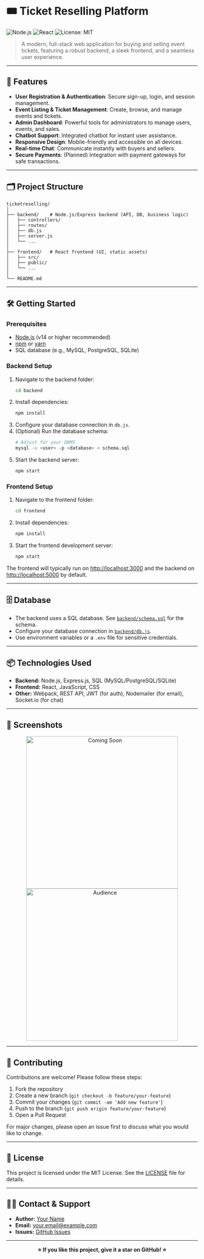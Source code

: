 
# 🎟️ Ticket Reselling Platform

![Node.js](https://img.shields.io/badge/Node.js-14%2B-brightgreen?logo=node.js)
![React](https://img.shields.io/badge/React-18%2B-blue?logo=react)
![License: MIT](https://img.shields.io/badge/License-MIT-yellow.svg)

> A modern, full-stack web application for buying and selling event tickets, featuring a robust backend, a sleek frontend, and a seamless user experience.

---

## 🚀 Features

- **User Registration & Authentication**: Secure sign-up, login, and session management.
- **Event Listing & Ticket Management**: Create, browse, and manage events and tickets.
- **Admin Dashboard**: Powerful tools for administrators to manage users, events, and sales.
- **Chatbot Support**: Integrated chatbot for instant user assistance.
- **Responsive Design**: Mobile-friendly and accessible on all devices.
- **Real-time Chat**: Communicate instantly with buyers and sellers.
- **Secure Payments**: (Planned) Integration with payment gateways for safe transactions.

---

## 🗂️ Project Structure

```
ticketreselling/
│
├── backend/    # Node.js/Express backend (API, DB, business logic)
│   ├── controllers/
│   ├── routes/
│   ├── db.js
│   ├── server.js
│   └── ...
│
├── frontend/   # React frontend (UI, static assets)
│   ├── src/
│   ├── public/
│   └── ...
│
└── README.md
```

---

## 🛠️ Getting Started

### Prerequisites

- [Node.js](https://nodejs.org/) (v14 or higher recommended)
- [npm](https://www.npmjs.com/) or [yarn](https://yarnpkg.com/)
- SQL database (e.g., MySQL, PostgreSQL, SQLite)

### Backend Setup

1. Navigate to the backend folder:
   ```bash
   cd backend
   ```
2. Install dependencies:
   ```bash
   npm install
   ```
3. Configure your database connection in `db.js`.
4. (Optional) Run the database schema:
   ```bash
   # Adjust for your DBMS
   mysql -u <user> -p <database> < schema.sql
   ```
5. Start the backend server:
   ```bash
   npm start
   ```

### Frontend Setup

1. Navigate to the frontend folder:
   ```bash
   cd frontend
   ```
2. Install dependencies:
   ```bash
   npm install
   ```
3. Start the frontend development server:
   ```bash
   npm start
   ```

The frontend will typically run on [http://localhost:3000](http://localhost:3000) and the backend on [http://localhost:5000](http://localhost:5000) by default.

---

## 🗄️ Database

- The backend uses a SQL database. See [`backend/schema.sql`](backend/schema.sql) for the schema.
- Configure your database connection in [`backend/db.js`](backend/db.js).
- Use environment variables or a `.env` file for sensitive credentials.

---

## 📦 Technologies Used

- **Backend:** Node.js, Express.js, SQL (MySQL/PostgreSQL/SQLite)
- **Frontend:** React, JavaScript, CSS
- **Other:** Webpack, REST API, JWT (for auth), Nodemailer (for email), Socket.io (for chat)

---

## 📸 Screenshots

<p align="center">
  <img src="frontend/public/COMING SOON.png" alt="Coming Soon" width="400"/>
  <img src="frontend/public/auidence.png" alt="Audience" width="400"/>
</p>

---

## 🤝 Contributing

Contributions are welcome! Please follow these steps:

1. Fork the repository
2. Create a new branch (`git checkout -b feature/your-feature`)
3. Commit your changes (`git commit -am 'Add new feature'`)
4. Push to the branch (`git push origin feature/your-feature`)
5. Open a Pull Request

For major changes, please open an issue first to discuss what you would like to change.

---

## 📄 License

This project is licensed under the MIT License. See the [LICENSE](LICENSE) file for details.

---

## 🙋‍♂️ Contact & Support

- **Author:** [Your Name](https://github.com/mygithubkg)
- **Email:** your.email@example.com
- **Issues:** [GitHub Issues](https://github.com/mygithubkg/ticket_reselling/issues)

---

<p align="center"><b>⭐️ If you like this project, give it a star on GitHub! ⭐️</b></p>
